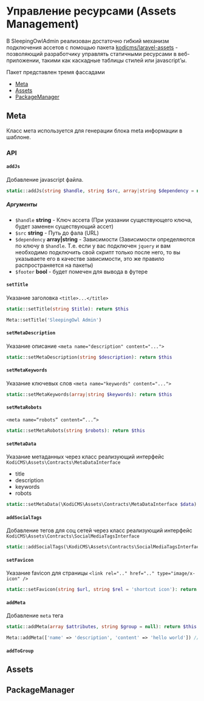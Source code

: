 # Управление ресурсами (Assets Management)

В SleepingOwlAdmin реализован достаточно гибкий механизм подключения ассетов с помощью пакета 
[kodicms/laravel-assets](https://github.com/KodiCMS/laravel-assets) - позволяющий разработчику управлять статичными ресурсами в
веб-приложении, такими как каскадные таблицы стилей или javascript’ы.

Пакет представлен тремя фассадами 
 - [Meta](#meta)
 - [Assets](#assets)
 - [PackageManager](#package-manager)


<a id="meta"></a>
## Meta

Класс мета используется для генерации блока meta информации в шаблоне.

### API

#### `addJs`

Добавление javascript файла.

```php
static::addJs(string $handle, string $src, array|string $dependency = null, bool $footer = false)
```

##### Аргументы
* `$handle` **string** - Ключ ассета (При указании существующего ключа, будет заменен существующий ассет)
* `$src` **string** - Путь до фала (URL)
* `$dependency` **array|string** - Зависимости (Зависимости определяются по ключу в `$handle`. Т.е. если у вас подключен `jquery` и 
вам необходимо подключить свой скрипт только после него, то вы указываете его в качестве зависимости, это же правило распространяется 
на пакеты)
* `$footer` **bool** - будет помечен для вывода в футере

#### `setTitle`
Указание заголовка `<title>...</title>`

```php
static::setTitle(string $title): return $this
```
   
```php
Meta::setTitle('SleepingOwl Admin')
```

#### `setMetaDescription`

Указание описание `<meta name="description" content="...">`

```php
static::setMetaDescription(string $description): return $this
```

#### `setMetaKeywords`

Указание ключевых слов `<meta name="keywords" content="...">`

```php
static::setMetaKeywords(array|string $keywords): return $this
```

#### `setMetaRobots`

`<meta name=“robots” content=“...”>`

```php
static::setMetaRobots(string $robots): return $this
```

#### `setMetaData`

Указание метаданных через класс реализующий интерфейс `KodiCMS\Assets\Contracts\MetaDataInterface`
  - title
  - description
  - keywords
  - robots
  
```php
static::setMetaData(\KodiCMS\Assets\Contracts\MetaDataInterface $data): return $this
```
  
#### `addSocialTags`

Добавление тегов для соц сетей через класс реализующий интерфейс `KodiCMS\Assets\Contracts\SocialMediaTagsInterface`

```php
static::addSocialTags(\KodiCMS\Assets\Contracts\SocialMediaTagsInterface $socialTags): return $this
```

#### `setFavicon`

Указание favicon для страницы `<link rel=".." href=".." type="image/x-icon" />`

```php
static::setFavicon(string $url, string $rel = 'shortcut icon'): return $this
```

#### `addMeta`

Добавление `meta` тега 

```php
static::addMeta(array $attributes, string $group = null): return $this
```

```php
Meta::addMeta(['name' => 'description', 'content' => 'hello world']) // <meta name="description" content="hello world">
```

#### `addToGroup`





<a id="assets"></a>
## Assets

<a id="package-manager"></a>
## PackageManager
